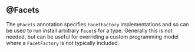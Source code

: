 @Facets
-------

The `@Facets` annotation specifies `FacetFactory` implementations and so can
be used to run install arbitrary `Facet`s for a type. Generally this is
not needed, but can be useful for overriding a custom programming model
where a `FacetFactory` is not typically included.

<!--See the core documentation for more on writing FacetFactorys.-->

